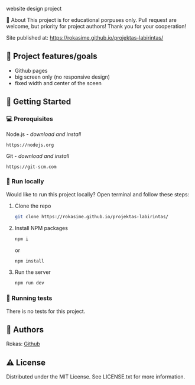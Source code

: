 website design project

🌟 About
This project is for educational porpuses only. Pull request are welcome, but priority for project authors! Thank you for your cooperation!

Site published at: https://rokasime.github.io/projektas-labirintas/

## 🎯 Project features/goals

- Github pages
- big screen only (no responsive design)
- fixed width and center of the sceen

## 🧰 Getting Started

### 💻 Prerequisites

Node.js - _download and install_

```
https://nodejs.org
```

Git - _download and install_

```
https://git-scm.com
```

### 🏃 Run locally

Would like to run this project locally? Open terminal and follow these steps:

1. Clone the repo
   ```sh
   git clone https://rokasime.github.io/projektas-labirintas/
   ```
2. Install NPM packages
   ```sh
   npm i
   ```
   or
   ```sh
   npm install
   ```
3. Run the server
   ```sh
   npm run dev
   ```

### 🧪 Running tests

There is no tests for this project.

## 🎅 Authors

Rokas: [Github](https://github.com/RokasIme)

## ⚠️ License

Distributed under the MIT License. See LICENSE.txt for more information.
